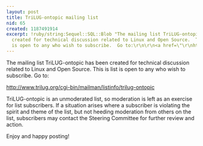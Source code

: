 ```yaml
---
layout: post
title: TriLUG-ontopic mailing list
nid: 65
created: 1187491914
excerpt: !ruby/string:Sequel::SQL::Blob "The mailing list TriLUG-ontopic has been
  created for technical discussion related to Linux and Open Source.  This is list
  is open to any who wish to subscribe.  Go to:\r\n\r\n<a href=\"\r\nhttp://www.trilug.org/cgi-bin/mailman/listinfo/trilug-ontopic\">http://www.trilug.org/cgi-bin/mailman/listinfo/trilug-ontopic</a>\r\n\r"
---
```

The mailing list TriLUG-ontopic has been created for technical discussion related to Linux and Open Source.  This is list is open to any who wish to subscribe.  Go to:

<a href="
http://www.trilug.org/cgi-bin/mailman/listinfo/trilug-ontopic">http://www.trilug.org/cgi-bin/mailman/listinfo/trilug-ontopic</a>

TriLUG-ontopic is an unmoderated list, so moderation is left as an exercise for list subscribers.  If a situation arises where a subscriber is violating the spirit and theme of the list, but not heeding moderation from others on the list, subscribers may contact the Steering Committee for further review and action.  

Enjoy and happy posting!

